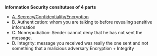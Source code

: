**Information Security consitutues of 4 parts**
- [A. Secrecy/Confidentiality/Encryption](Encryption_Cryptography_Confidentiality)
- B. Authentication: whom you are talking to before revealing sensitive information
- C. Nonrepudiation: Sender cannot deny that he has not sent the message.
- D. Integrity: message you received was really the one sent and not something that a malicious adversary Encryption + Integrity
